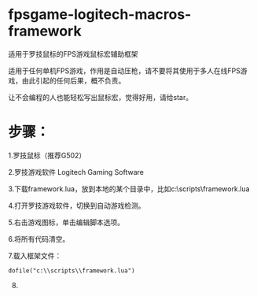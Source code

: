 # fpsgame-logitech-macros-framework
适用于罗技鼠标的FPS游戏鼠标宏辅助框架 

适用于任何单机FPS游戏，作用是自动压枪，请不要将其使用于多人在线FPS游戏，由此引起的任何后果，概不负责。 

让不会编程的人也能轻松写出鼠标宏，觉得好用，请给star。 


# 步骤： 

1.罗技鼠标（推荐G502） 

2.罗技游戏软件 Logitech Gaming Software 

3.下载framework.lua，放到本地的某个目录中，比如c:\scripts\framework.lua 

4.打开罗技游戏软件，切换到自动游戏检测。 

5.右击游戏图标，单击编辑脚本选项。 

6.将所有代码清空。 

7.载入框架文件：
```
dofile("c:\\scripts\\framework.lua")
``` 

8.
